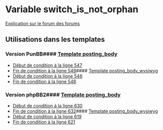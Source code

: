 # Variable switch_is_not_orphan
[Explication sur le forum des forums](http://forum.forumactif.com/t294113-listing-des-variables#switch_is_not_orphan)
## Utilisations dans les templates
### Version PunBB#### [Template posting_body](punbb/posting_body.md)
* [Début de condition à la ligne 547](../punbb/posting_body.tpl#L547)
* [Fin de condition à la ligne 549](../punbb/posting_body.tpl#L549)#### [Template posting_body_wysiwyg](punbb/posting_body_wysiwyg.md)
* [Début de condition à la ligne 546](../punbb/posting_body_wysiwyg.tpl#L546)
* [Fin de condition à la ligne 548](../punbb/posting_body_wysiwyg.tpl#L548)
### Version phpBB2#### [Template posting_body](subsilver/posting_body.md)
* [Début de condition à la ligne 630](../subsilver/posting_body.tpl#L630)
* [Fin de condition à la ligne 632](../subsilver/posting_body.tpl#L632)#### [Template posting_body_wysiwyg](subsilver/posting_body_wysiwyg.md)
* [Début de condition à la ligne 619](../subsilver/posting_body_wysiwyg.tpl#L619)
* [Fin de condition à la ligne 621](../subsilver/posting_body_wysiwyg.tpl#L621)